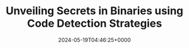 ---
title: Unveiling Secrets in Binaries using Code Detection Strategies
slug: 20240519T044625
date: 2024-05-19T04:46:25+0000
params:
  url: https://synthesis.to/presentations/recon23_code_detection.pdf
tags:
- re
- obfuscation
- to-read
---